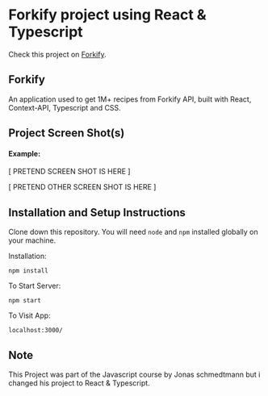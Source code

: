# Forkify project using React & Typescript

Check this project on [Forkify](https://forkify-react-type.netlify.app/).

## Forkify

An application used to get 1M+ recipes from Forkify API, built with React, Context-API, Typescript and CSS.

## Project Screen Shot(s)

#### Example:   

[ PRETEND SCREEN SHOT IS HERE ]

[ PRETEND OTHER SCREEN SHOT IS HERE ]

## Installation and Setup Instructions

Clone down this repository. You will need `node` and `npm` installed globally on your machine.  

Installation:

`npm install`  

To Start Server:

`npm start`  

To Visit App:

`localhost:3000/`  

## Note

This Project was part of the Javascript course by Jonas schmedtmann but i changed his project to React & Typescript.
